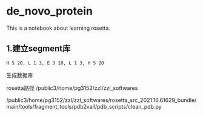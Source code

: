 # de_novo_protein
This is a notebook about learning rosetta.

## 1.建立segment库

```
H 5 20, L 1 3, E 3 10, L 1 3, H 5 20
```

生成数据库

rosetta路径
/public3/home/pg3152/zzl/zzl_softwares

/public3/home/pg3152/zzl/zzl_softwares/rosetta_src_2021.16.61629_bundle/main/tools/fragment_tools/pdb2vall/pdb_scripts/clean_pdb.py

```


```
